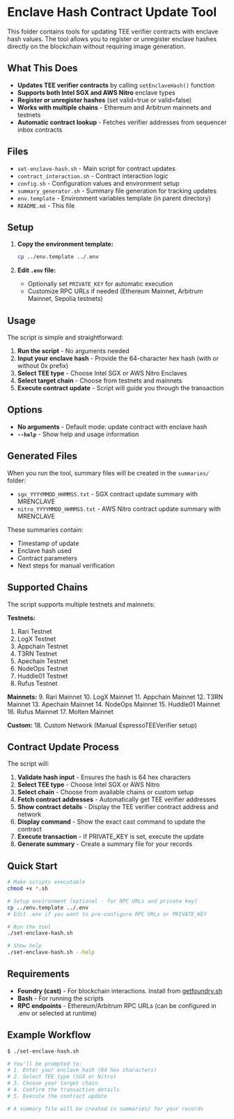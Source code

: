 # Enclave Hash Contract Update Tool

This folder contains tools for updating TEE verifier contracts with enclave hash values. The tool allows you to register or unregister enclave hashes directly on the blockchain without requiring image generation.

## What This Does

- **Updates TEE verifier contracts** by calling `setEnclaveHash()` function
- **Supports both Intel SGX and AWS Nitro** enclave types
- **Register or unregister hashes** (set valid=true or valid=false)
- **Works with multiple chains** - Ethereum and Arbitrum mainnets and testnets
- **Automatic contract lookup** - Fetches verifier addresses from sequencer inbox contracts

## Files

- `set-enclave-hash.sh` - Main script for contract updates
- `contract_interaction.sh` - Contract interaction logic
- `config.sh` - Configuration values and environment setup
- `summary_generator.sh` - Summary file generation for tracking updates
- `env.template` - Environment variables template (in parent directory)
- `README.md` - This file

## Setup

1. **Copy the environment template:**

   ```bash
   cp ../env.template ../.env
   ```

2. **Edit `.env` file:**
   - Optionally set `PRIVATE_KEY` for automatic execution
   - Customize RPC URLs if needed (Ethereum Mainnet, Arbitrum Mainnet, Sepolia testnets)

## Usage

The script is simple and straightforward:

1. **Run the script** - No arguments needed
2. **Input your enclave hash** - Provide the 64-character hex hash (with or without 0x prefix)
3. **Select TEE type** - Choose Intel SGX or AWS Nitro Enclaves
4. **Select target chain** - Choose from testnets and mainnets
5. **Execute contract update** - Script will guide you through the transaction

## Options

- **No arguments** - Default mode: update contract with enclave hash
- **`--help`** - Show help and usage information

## Generated Files

When you run the tool, summary files will be created in the `summaries/` folder:

- `sgx_YYYYMMDD_HHMMSS.txt` - SGX contract update summary with MRENCLAVE
- `nitro_YYYYMMDD_HHMMSS.txt` - AWS Nitro contract update summary with MRENCLAVE

These summaries contain:

- Timestamp of update
- Enclave hash used
- Contract parameters
- Next steps for manual verification

## Supported Chains

The script supports multiple testnets and mainnets:

**Testnets:**

1. Rari Testnet
2. LogX Testnet
3. Appchain Testnet
4. T3RN Testnet
5. Apechain Testnet
6. NodeOps Testnet
7. Huddle01 Testnet
8. Rufus Testnet

**Mainnets:**
9. Rari Mainnet
10. LogX Mainnet
11. Appchain Mainnet
12. T3RN Mainnet
13. Apechain Mainnet
14. NodeOps Mainnet
15. Huddle01 Mainnet
16. Rufus Mainnet
17. Molten Mainnet

**Custom:**
18. Custom Network (Manual EspressoTEEVerifier setup)

## Contract Update Process

The script will:

1. **Validate hash input** - Ensures the hash is 64 hex characters
2. **Select TEE type** - Choose Intel SGX or AWS Nitro
3. **Select chain** - Choose from available chains or custom setup
4. **Fetch contract addresses** - Automatically get TEE verifier addresses
5. **Show contract details** - Display the TEE verifier contract address and network
6. **Display command** - Show the exact cast command to update the contract
7. **Execute transaction** - If PRIVATE_KEY is set, execute the update
8. **Generate summary** - Create a summary file for your records

## Quick Start

```bash
# Make scripts executable
chmod +x *.sh

# Setup environment (optional - for RPC URLs and private key)
cp ../env.template ../.env
# Edit .env if you want to pre-configure RPC URLs or PRIVATE_KEY

# Run the tool
./set-enclave-hash.sh

# Show help
./set-enclave-hash.sh --help
```

## Requirements

- **Foundry (cast)** - For blockchain interactions. Install from [getfoundry.sh](https://getfoundry.sh)
- **Bash** - For running the scripts
- **RPC endpoints** - Ethereum/Arbitrum RPC URLs (can be configured in .env or selected at runtime)

## Example Workflow

```bash
$ ./set-enclave-hash.sh

# You'll be prompted to:
# 1. Enter your enclave hash (64 hex characters)
# 2. Select TEE type (SGX or Nitro)
# 3. Choose your target chain
# 4. Confirm the transaction details
# 5. Execute the contract update

# A summary file will be created in summaries/ for your records
```
